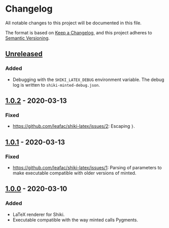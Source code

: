 # Changelog

All notable changes to this project will be documented in this file.

The format is based on [Keep a Changelog](https://keepachangelog.com/en/1.0.0/), and this project adheres to [Semantic Versioning](https://semver.org/spec/v2.0.0.html).

## [Unreleased]

### Added

- Debugging with the `SHIKI_LATEX_DEBUG` environment variable. The debug log is written to `shiki-minted-debug.json`.

## [1.0.2] - 2020-03-13

### Fixed

- <https://github.com/leafac/shiki-latex/issues/2>: Escaping `}`.

## [1.0.1] - 2020-03-13

### Fixed

- <https://github.com/leafac/shiki-latex/issues/1>: Parsing of parameters to make executable compatible with older versions of minted.

## [1.0.0] - 2020-03-10

### Added

- LaTeX renderer for Shiki.
- Executable compatible with the way minted calls Pygments.

[unreleased]: https://github.com/leafac/shiki-latex/compare/1.0.2...HEAD
[1.0.2]: https://github.com/leafac/shiki-latex/compare/1.0.0...1.0.2
[1.0.1]: https://github.com/leafac/shiki-latex/compare/1.0.0...1.0.1
[1.0.0]: https://github.com/leafac/shiki-latex/releases/tag/1.0.0
